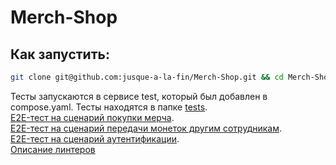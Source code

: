 # Merch-Shop
## Как запустить:
```bash
git clone git@github.com:jusque-a-la-fin/Merch-Shop.git && cd Merch-Shop && sudo docker compose up
```
Тесты запускаются в сервисе test, который был добавлен в compose.yaml.
Тесты находятся в папке [tests](https://github.com/jusque-a-la-fin/Merch-Shop/tree/main/internal/handlers/user).  
[E2E-тест на сценарий покупки мерча](https://github.com/jusque-a-la-fin/Merch-Shop/blob/main/internal/handlers/user/e2e_buy_test.go).  
[E2E-тест на сценарий передачи монеток другим сотрудникам](https://github.com/jusque-a-la-fin/Merch-Shop/blob/main/internal/handlers/user/e2e_send_test.go).  
[E2E-тест на сценарий аутентификации](https://github.com/jusque-a-la-fin/Merch-Shop/blob/main/internal/handlers/user/e2e_auth_test.go).  
[Описание линтеров](https://github.com/jusque-a-la-fin/Merch-Shop/blob/main/golangci.yml)
